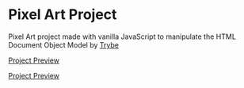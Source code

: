  # Pixel Art Project 
 Pixel Art project made with vanilla JavaScript to manipulate the HTML Document Object Model by [Trybe](https://www.betrybe.com/)


[Project Preview](./images/ezgif.com-gif-maker.gif)


[Project Preview](./images/ezgif.com-gif-maker.gif)

